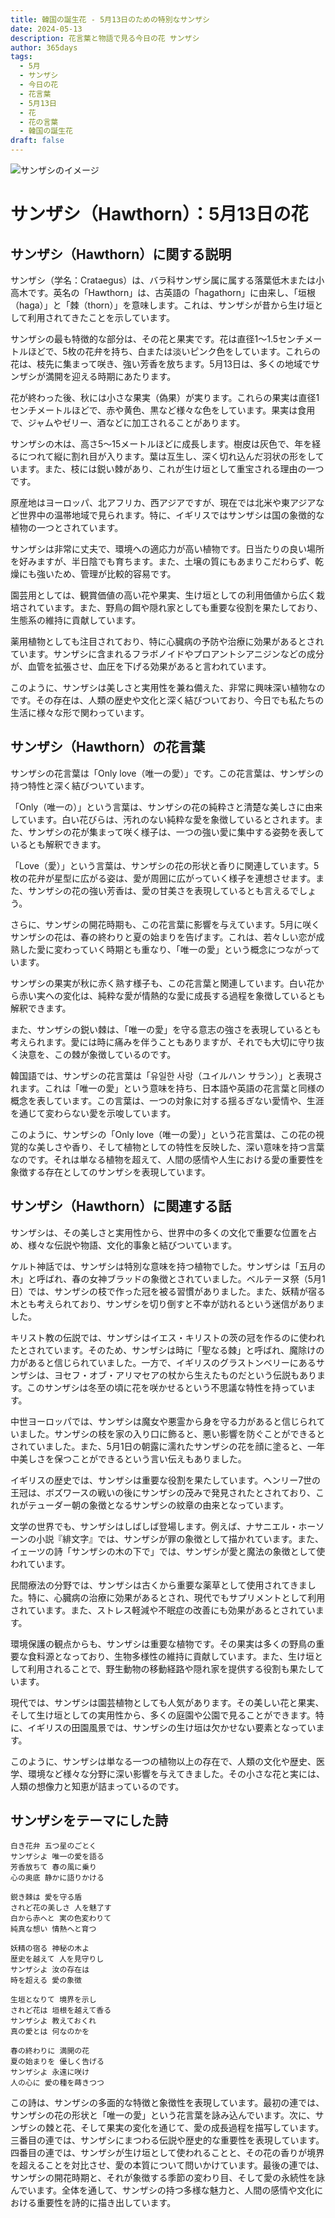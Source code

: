 ```yaml
---
title: 韓国の誕生花 - 5月13日のための特別なサンザシ
date: 2024-05-13
description: 花言葉と物語で見る今日の花 サンザシ
author: 365days
tags:
  - 5月
  - サンザシ
  - 今日の花
  - 花言葉
  - 5月13日
  - 花
  - 花の言葉
  - 韓国の誕生花
draft: false
---
```




![サンザシのイメージ](https://cdn.pixabay.com/photo/2023/05/06/08/44/crataegus-7973879_1280.jpg#center#center)


# サンザシ（Hawthorn）：5月13日の花

## サンザシ（Hawthorn）に関する説明

サンザシ（学名：Crataegus）は、バラ科サンザシ属に属する落葉低木または小高木です。英名の「Hawthorn」は、古英語の「hagathorn」に由来し、「垣根（haga）」と「棘（thorn）」を意味します。これは、サンザシが昔から生け垣として利用されてきたことを示しています。

サンザシの最も特徴的な部分は、その花と果実です。花は直径1〜1.5センチメートルほどで、5枚の花弁を持ち、白または淡いピンク色をしています。これらの花は、枝先に集まって咲き、強い芳香を放ちます。5月13日は、多くの地域でサンザシが満開を迎える時期にあたります。

花が終わった後、秋には小さな果実（偽果）が実ります。これらの果実は直径1センチメートルほどで、赤や黄色、黒など様々な色をしています。果実は食用で、ジャムやゼリー、酒などに加工されることがあります。

サンザシの木は、高さ5〜15メートルほどに成長します。樹皮は灰色で、年を経るにつれて縦に割れ目が入ります。葉は互生し、深く切れ込んだ羽状の形をしています。また、枝には鋭い棘があり、これが生け垣として重宝される理由の一つです。

原産地はヨーロッパ、北アフリカ、西アジアですが、現在では北米や東アジアなど世界中の温帯地域で見られます。特に、イギリスではサンザシは国の象徴的な植物の一つとされています。

サンザシは非常に丈夫で、環境への適応力が高い植物です。日当たりの良い場所を好みますが、半日陰でも育ちます。また、土壌の質にもあまりこだわらず、乾燥にも強いため、管理が比較的容易です。

園芸用としては、観賞価値の高い花や果実、生け垣としての利用価値から広く栽培されています。また、野鳥の餌や隠れ家としても重要な役割を果たしており、生態系の維持に貢献しています。

薬用植物としても注目されており、特に心臓病の予防や治療に効果があるとされています。サンザシに含まれるフラボノイドやプロアントシアニジンなどの成分が、血管を拡張させ、血圧を下げる効果があると言われています。

このように、サンザシは美しさと実用性を兼ね備えた、非常に興味深い植物なのです。その存在は、人類の歴史や文化と深く結びついており、今日でも私たちの生活に様々な形で関わっています。

## サンザシ（Hawthorn）の花言葉

サンザシの花言葉は「Only love（唯一の愛）」です。この花言葉は、サンザシの持つ特性と深く結びついています。

「Only（唯一の）」という言葉は、サンザシの花の純粋さと清楚な美しさに由来しています。白い花びらは、汚れのない純粋な愛を象徴しているとされます。また、サンザシの花が集まって咲く様子は、一つの強い愛に集中する姿勢を表しているとも解釈できます。

「Love（愛）」という言葉は、サンザシの花の形状と香りに関連しています。5枚の花弁が星型に広がる姿は、愛が周囲に広がっていく様子を連想させます。また、サンザシの花の強い芳香は、愛の甘美さを表現しているとも言えるでしょう。

さらに、サンザシの開花時期も、この花言葉に影響を与えています。5月に咲くサンザシの花は、春の終わりと夏の始まりを告げます。これは、若々しい恋が成熟した愛に変わっていく時期とも重なり、「唯一の愛」という概念につながっています。

サンザシの果実が秋に赤く熟す様子も、この花言葉と関連しています。白い花から赤い実への変化は、純粋な愛が情熱的な愛に成長する過程を象徴しているとも解釈できます。

また、サンザシの鋭い棘は、「唯一の愛」を守る意志の強さを表現しているとも考えられます。愛には時に痛みを伴うこともありますが、それでも大切に守り抜く決意を、この棘が象徴しているのです。

韓国語では、サンザシの花言葉は「유일한 사랑（ユイルハン サラン）」と表現されます。これは「唯一の愛」という意味を持ち、日本語や英語の花言葉と同様の概念を表しています。この言葉は、一つの対象に対する揺るぎない愛情や、生涯を通じて変わらない愛を示唆しています。

このように、サンザシの「Only love（唯一の愛）」という花言葉は、この花の視覚的な美しさや香り、そして植物としての特性を反映した、深い意味を持つ言葉なのです。それは単なる植物を超えて、人間の感情や人生における愛の重要性を象徴する存在としてのサンザシを表現しています。

## サンザシ（Hawthorn）に関連する話

サンザシは、その美しさと実用性から、世界中の多くの文化で重要な位置を占め、様々な伝説や物語、文化的事象と結びついています。

ケルト神話では、サンザシは特別な意味を持つ植物でした。サンザシは「五月の木」と呼ばれ、春の女神ブラッドの象徴とされていました。ベルテーヌ祭（5月1日）では、サンザシの枝で作った冠を被る習慣がありました。また、妖精が宿る木とも考えられており、サンザシを切り倒すと不幸が訪れるという迷信がありました。

キリスト教の伝説では、サンザシはイエス・キリストの茨の冠を作るのに使われたとされています。そのため、サンザシは時に「聖なる棘」と呼ばれ、魔除けの力があると信じられていました。一方で、イギリスのグラストンベリーにあるサンザシは、ヨセフ・オブ・アリマセアの杖から生えたものだという伝説もあります。このサンザシは冬至の頃に花を咲かせるという不思議な特性を持っています。

中世ヨーロッパでは、サンザシは魔女や悪霊から身を守る力があると信じられていました。サンザシの枝を家の入り口に飾ると、悪い影響を防ぐことができるとされていました。また、5月1日の朝露に濡れたサンザシの花を顔に塗ると、一年中美しさを保つことができるという言い伝えもありました。

イギリスの歴史では、サンザシは重要な役割を果たしています。ヘンリー7世の王冠は、ボズワースの戦いの後にサンザシの茂みで発見されたとされており、これがテューダー朝の象徴となるサンザシの紋章の由来となっています。

文学の世界でも、サンザシはしばしば登場します。例えば、ナサニエル・ホーソーンの小説『緋文字』では、サンザシが罪の象徴として描かれています。また、イェーツの詩「サンザシの木の下で」では、サンザシが愛と魔法の象徴として使われています。

民間療法の分野では、サンザシは古くから重要な薬草として使用されてきました。特に、心臓病の治療に効果があるとされ、現代でもサプリメントとして利用されています。また、ストレス軽減や不眠症の改善にも効果があるとされています。

環境保護の観点からも、サンザシは重要な植物です。その果実は多くの野鳥の重要な食料源となっており、生物多様性の維持に貢献しています。また、生け垣として利用されることで、野生動物の移動経路や隠れ家を提供する役割も果たしています。

現代では、サンザシは園芸植物としても人気があります。その美しい花と果実、そして生け垣としての実用性から、多くの庭園や公園で見ることができます。特に、イギリスの田園風景では、サンザシの生け垣は欠かせない要素となっています。

このように、サンザシは単なる一つの植物以上の存在で、人類の文化や歴史、医学、環境など様々な分野に深い影響を与えてきました。その小さな花と実には、人類の想像力と知恵が詰まっているのです。

## サンザシをテーマにした詩

    白き花弁 五つ星のごとく
    サンザシよ 唯一の愛を語る
    芳香放ちて 春の風に乗り
    心の奥底 静かに語りかける

    鋭き棘は 愛を守る盾
    されど花の美しさ 人を魅了す
    白から赤へと 実の色変わりて
    純真な想い 情熱へと育つ

    妖精の宿る 神秘の木よ
    歴史を越えて 人を見守りし
    サンザシよ 汝の存在は
    時を超える 愛の象徴

    生垣となりて 境界を示し
    されど花は 垣根を越えて香る
    サンザシよ 教えておくれ
    真の愛とは 何なのかを

    春の終わりに 満開の花
    夏の始まりを 優しく告げる
    サンザシよ 永遠に咲け
    人の心に 愛の種を蒔きつつ

この詩は、サンザシの多面的な特徴と象徴性を表現しています。最初の連では、サンザシの花の形状と「唯一の愛」という花言葉を詠み込んでいます。次に、サンザシの棘と花、そして果実の変化を通じて、愛の成長過程を描写しています。三番目の連では、サンザシにまつわる伝説や歴史的な重要性を表現しています。四番目の連では、サンザシが生け垣として使われることと、その花の香りが境界を超えることを対比させ、愛の本質について問いかけています。最後の連では、サンザシの開花時期と、それが象徴する季節の変わり目、そして愛の永続性を詠んでいます。全体を通して、サンザシの持つ多様な魅力と、人間の感情や文化における重要性を詩的に描き出しています。